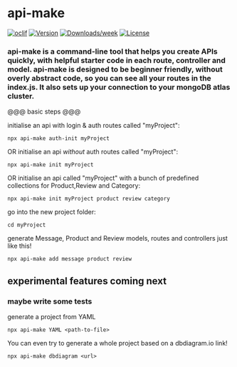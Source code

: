 # api-make

[![oclif](https://img.shields.io/badge/lol-there%20are%20no%20tests-red.svg)](https://oclif.io)
[![Version](https://img.shields.io/npm/v/api-make.svg)](https://npmjs.org/package/api-make)
[![Downloads/week](https://img.shields.io/badge/-i%20have%20no%20idea%20what%20im%20doing-success)](https://npmjs.org/package/api-make)
[![License](https://img.shields.io/npm/l/api-make.svg)](https://github.com/basiclaser/api-make/blob/master/package.json)

### api-make is a command-line tool that helps you create APIs quickly, with helpful starter code in each route, controller and model. api-make is designed to be beginner friendly, without overly abstract code, so you can see all your routes in the index.js. It also sets up your connection to your mongoDB atlas cluster.

@@@ basic steps @@@

initialise an api with login & auth routes called "myProject":

`npx api-make auth-init myProject`

OR initialise an api _without_ auth routes called "myProject":

`npx api-make init myProject`

OR initialise an api called "myProject" with a bunch of predefined collections for Product,Review and Category:

`npx api-make init myProject product review category`

go into the new project folder:

`cd myProject`

generate Message, Product and Review models, routes and controllers just like this!

`npx api-make add message product review`

## experimental features coming next

### maybe write some tests

generate a project from YAML

`npx api-make YAML <path-to-file>`

You can even try to generate a whole project based on a dbdiagram.io link!

`npx api-make dbdiagram <url>`
